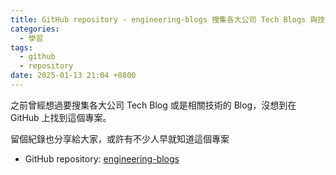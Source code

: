 ```yaml
---
title: GitHub repository - engineering-blogs 搜集各大公司 Tech Blogs 與技術相關 Blogs
categories:
  - 學習
tags:
  - github
  - repository
date: 2025-01-13 21:04 +0800
---
```


之前曾經想過要搜集各大公司 Tech Blog 或是相關技術的 Blog，沒想到在 GitHub 上找到這個專案。

留個紀錄也分享給大家，或許有不少人早就知道這個專案

- GitHub repository: [engineering-blogs](https://github.com/kilimchoi/engineering-blogs)
